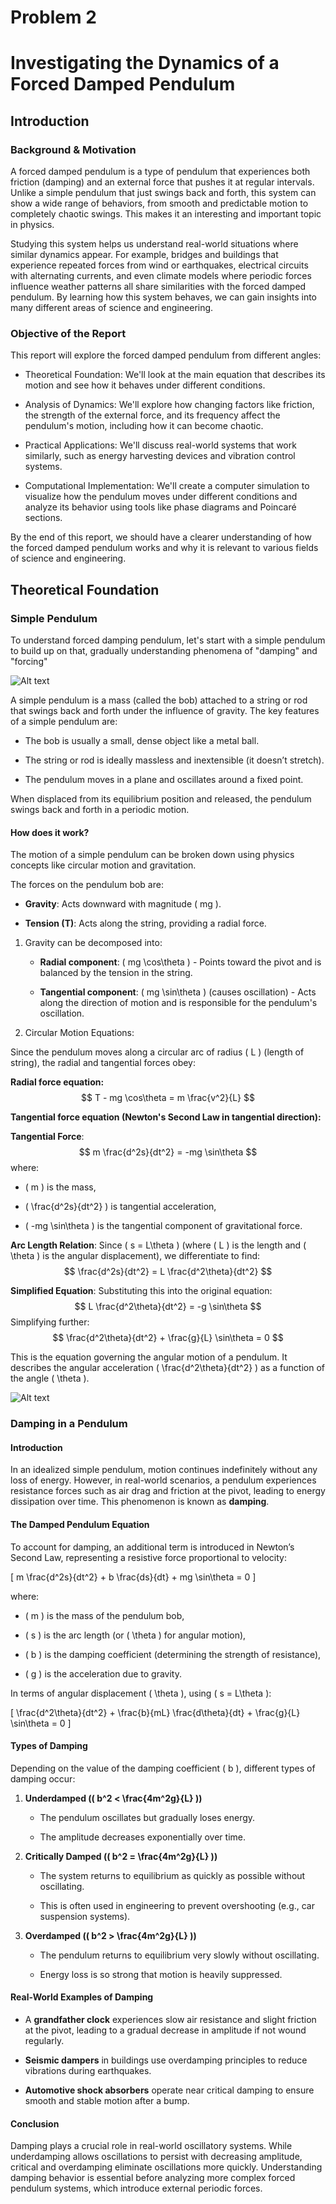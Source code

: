 # Problem 2

# Investigating the Dynamics of a Forced Damped Pendulum

## Introduction

### Background & Motivation

A forced damped pendulum is a type of pendulum that experiences both friction (damping) and an external force that pushes it at regular intervals. Unlike a simple pendulum that just swings back and forth, this system can show a wide range of behaviors, from smooth and predictable motion to completely chaotic swings. This makes it an interesting and important topic in physics.

Studying this system helps us understand real-world situations where similar dynamics appear. For example, bridges and buildings that experience repeated forces from wind or earthquakes, electrical circuits with alternating currents, and even climate models where periodic forces influence weather patterns all share similarities with the forced damped pendulum. By learning how this system behaves, we can gain insights into many different areas of science and engineering.

### Objective of the Report

This report will explore the forced damped pendulum from different angles:

- Theoretical Foundation: We'll look at the main equation that describes its motion and see how it behaves under different conditions.

- Analysis of Dynamics: We'll explore how changing factors like friction, the strength of the external force, and its frequency affect the pendulum's motion, including how it can become chaotic.

- Practical Applications: We'll discuss real-world systems that work similarly, such as energy harvesting devices and vibration control systems.

- Computational Implementation: We'll create a computer simulation to visualize how the pendulum moves under different conditions and analyze its behavior using tools like phase diagrams and Poincaré sections.

By the end of this report, we should have a clearer understanding of how the forced damped pendulum works and why it is relevant to various fields of science and engineering.

## Theoretical Foundation

### Simple Pendulum

To understand forced damping pendulum, let's start with a simple pendulum to build up on that, gradually understanding phenomena of "damping" and "forcing"

![Alt text](../../_pics/AnimatedPendulum.gif)

A simple pendulum is a mass (called the bob) attached to a string or rod that swings back and forth under the influence of gravity. The key features of a simple pendulum are:

- The bob is usually a small, dense object like a metal ball.

- The string or rod is ideally massless and inextensible (it doesn’t stretch).

- The pendulum moves in a plane and oscillates around a fixed point.

When displaced from its equilibrium position and released, the pendulum swings back and forth in a periodic motion.

#### How does it work?

The motion of a simple pendulum can be broken down using physics concepts like circular motion and gravitation.

The forces on the pendulum bob are:

- **Gravity**: Acts downward with magnitude \( mg \).

- **Tension (T)**: Acts along the string, providing a radial force.

$$$$

1. Gravity can be decomposed into:

    - **Radial component**: \( mg \cos\theta \) - Points toward the pivot and is balanced by the tension in the string.

    - **Tangential component**: \( mg \sin\theta \) (causes oscillation) - Acts along the direction of motion and is responsible for the pendulum's oscillation.

2. Circular Motion Equations:

Since the pendulum moves along a circular arc of radius \( L \) (length of string), the radial and tangential forces obey:

**Radial force equation:**
$$
T - mg \cos\theta = m \frac{v^2}{L}
$$

**Tangential force equation (Newton's Second Law in tangential direction):**

**Tangential Force**: 
   $$
   m \frac{d^2s}{dt^2} = -mg \sin\theta
   $$
   where:

- \( m \) is the mass,

- \( \frac{d^2s}{dt^2} \) is tangential acceleration,

- \( -mg \sin\theta \) is the tangential component of gravitational force.

**Arc Length Relation**: Since \( s = L\theta \) (where \( L \) is the length and \( \theta \) is the angular displacement), we differentiate to find:
   $$
   \frac{d^2s}{dt^2} = L \frac{d^2\theta}{dt^2}
   $$

**Simplified Equation**: Substituting this into the original equation:
   $$
   L \frac{d^2\theta}{dt^2} = -g \sin\theta
   $$
   Simplifying further:
   $$
   \frac{d^2\theta}{dt^2} + \frac{g}{L} \sin\theta = 0
   $$

This is the equation governing the angular motion of a pendulum. It describes the angular acceleration \( \frac{d^2\theta}{dt^2} \) as a function of the angle \( \theta \).


![Alt text](../../_pics/Simple-Pendulum.jpg)


### Damping in a Pendulum

#### Introduction
In an idealized simple pendulum, motion continues indefinitely without any loss of energy. However, in real-world scenarios, a pendulum experiences resistance forces such as air drag and friction at the pivot, leading to energy dissipation over time. This phenomenon is known as **damping**.

#### The Damped Pendulum Equation
To account for damping, an additional term is introduced in Newton’s Second Law, representing a resistive force proportional to velocity:

\[ m \frac{d^2s}{dt^2} + b \frac{ds}{dt} + mg \sin\theta = 0 \]

where:

- \( m \) is the mass of the pendulum bob,

- \( s \) is the arc length (or \( \theta \) for angular motion),

- \( b \) is the damping coefficient (determining the strength of resistance),

- \( g \) is the acceleration due to gravity.

In terms of angular displacement \( \theta \), using \( s = L\theta \):

\[ \frac{d^2\theta}{dt^2} + \frac{b}{mL} \frac{d\theta}{dt} + \frac{g}{L} \sin\theta = 0 \]

#### Types of Damping
Depending on the value of the damping coefficient \( b \), different types of damping occur:

1. **Underdamped (\( b^2 < \frac{4m^2g}{L} \))**

    - The pendulum oscillates but gradually loses energy.

    - The amplitude decreases exponentially over time.

2. **Critically Damped (\( b^2 = \frac{4m^2g}{L} \))**

    - The system returns to equilibrium as quickly as possible without oscillating.

    - This is often used in engineering to prevent overshooting (e.g., car suspension systems).

3. **Overdamped (\( b^2 > \frac{4m^2g}{L} \))**

    - The pendulum returns to equilibrium very slowly without oscillating.

    - Energy loss is so strong that motion is heavily suppressed.

#### Real-World Examples of Damping

- A **grandfather clock** experiences slow air resistance and slight friction at the pivot, leading to a gradual decrease in amplitude if not wound regularly.

- **Seismic dampers** in buildings use overdamping principles to reduce vibrations during earthquakes.

- **Automotive shock absorbers** operate near critical damping to ensure smooth and stable motion after a bump.

#### Conclusion
Damping plays a crucial role in real-world oscillatory systems. While underdamping allows oscillations to persist with decreasing amplitude, critical and overdamping eliminate oscillations more quickly. Understanding damping behavior is essential before analyzing more complex forced pendulum systems, which introduce external periodic forces.
